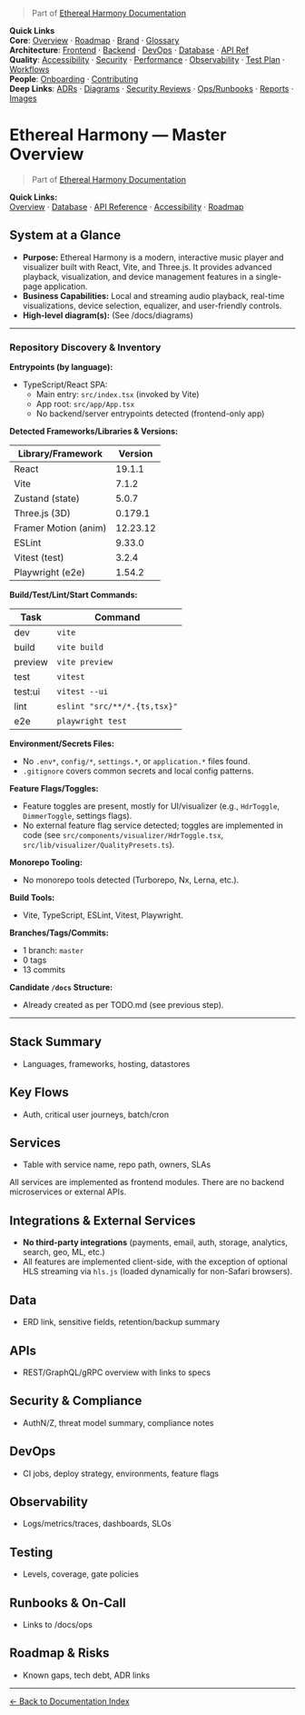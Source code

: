 > Part of [Ethereal Harmony Documentation](./README.md)

**Quick Links**  
**Core**: [Overview](./MASTER_OVERVIEW.md) · [Roadmap](./ROADMAP.md) · [Brand](./BRAND_GUIDELINES.md) · [Glossary](./GLOSSARY.md)  
**Architecture**: [Frontend](./FRONTEND.md) · [Backend](./BACKEND.md) · [DevOps](./DEVOPS.md) · [Database](./DATABASE.md) · [API Ref](./API_REFERENCE.md)  
**Quality**: [Accessibility](./ACCESSIBILITY.md) · [Security](./SECURITY.md) · [Performance](./PERFORMANCE.md) · [Observability](./OBSERVABILITY.md) · [Test Plan](./TEST_PLAN.md) · [Workflows](./WORKFLOWS.md)  
**People**: [Onboarding](./ONBOARDING.md) · [Contributing](./CONTRIBUTING.md)  
**Deep Links**: [ADRs](./ADR) · [Diagrams](./diagrams) · [Security Reviews](./security) · [Ops/Runbooks](./ops) · [Reports](./reports) · [Images](./images/ui-overview.png)

# Ethereal Harmony — Master Overview

> Part of [Ethereal Harmony Documentation](./README.md)

**Quick Links:**  
[Overview](./MASTER_OVERVIEW.md) · [Database](./DATABASE.md) · [API Reference](./API_REFERENCE.md) · [Accessibility](./ACCESSIBILITY.md) · [Roadmap](./ROADMAP.md)

## System at a Glance

- **Purpose:** Ethereal Harmony is a modern, interactive music player and visualizer built with React, Vite, and Three.js. It provides advanced playback, visualization, and device management features in a single-page application.
- **Business Capabilities:** Local and streaming audio playback, real-time visualizations, device selection, equalizer, and user-friendly controls.
- **High‑level diagram(s):** (See /docs/diagrams)

---

### Repository Discovery & Inventory

**Entrypoints (by language):**

- TypeScript/React SPA:
  - Main entry: `src/index.tsx` (invoked by Vite)
  - App root: `src/app/App.tsx`
  - No backend/server entrypoints detected (frontend-only app)

**Detected Frameworks/Libraries & Versions:**

| Library/Framework      | Version      |
|------------------------|-------------|
| React                  | 19.1.1      |
| Vite                   | 7.1.2       |
| Zustand (state)        | 5.0.7       |
| Three.js (3D)          | 0.179.1     |
| Framer Motion (anim)   | 12.23.12    |
| ESLint                 | 9.33.0      |
| Vitest (test)          | 3.2.4       |
| Playwright (e2e)       | 1.54.2      |

**Build/Test/Lint/Start Commands:**

| Task   | Command                                 |
|--------|-----------------------------------------|
| dev    | `vite`                                  |
| build  | `vite build`                            |
| preview| `vite preview`                          |
| test   | `vitest`                                |
| test:ui| `vitest --ui`                           |
| lint   | `eslint "src/**/*.{ts,tsx}"`            |
| e2e    | `playwright test`                       |

**Environment/Secrets Files:**

- No `.env*`, `config/*`, `settings.*`, or `application.*` files found.
- `.gitignore` covers common secrets and local config patterns.

**Feature Flags/Toggles:**

- Feature toggles are present, mostly for UI/visualizer (e.g., `HdrToggle`, `DimmerToggle`, settings flags).
- No external feature flag service detected; toggles are implemented in code (see `src/components/visualizer/HdrToggle.tsx`, `src/lib/visualizer/QualityPresets.ts`).

**Monorepo Tooling:**

- No monorepo tools detected (Turborepo, Nx, Lerna, etc.).

**Build Tools:**

- Vite, TypeScript, ESLint, Vitest, Playwright.

**Branches/Tags/Commits:**

- 1 branch: `master`
- 0 tags
- 13 commits

**Candidate `/docs` Structure:**

- Already created as per TODO.md (see previous step).

---

## Stack Summary

- Languages, frameworks, hosting, datastores

## Key Flows

- Auth, critical user journeys, batch/cron

## Services

- Table with service name, repo path, owners, SLAs

All services are implemented as frontend modules. There are no backend microservices or external APIs.

## Integrations & External Services

- **No third-party integrations** (payments, email, auth, storage, analytics, search, geo, ML, etc.)
- All features are implemented client-side, with the exception of optional HLS streaming via `hls.js` (loaded dynamically for non-Safari browsers).

## Data

- ERD link, sensitive fields, retention/backup summary

## APIs

- REST/GraphQL/gRPC overview with links to specs

## Security & Compliance

- AuthN/Z, threat model summary, compliance notes

## DevOps

- CI jobs, deploy strategy, environments, feature flags

## Observability

- Logs/metrics/traces, dashboards, SLOs

## Testing

- Levels, coverage, gate policies

## Runbooks & On‑Call

- Links to /docs/ops

## Roadmap & Risks

- Known gaps, tech debt, ADR links

---

[← Back to Documentation Index](./README.md)
